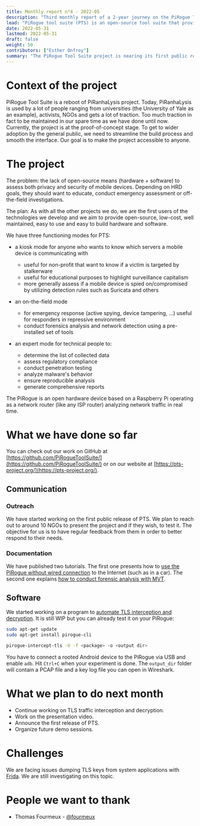 ```yaml
---
title: Monthly report n⁰4 - 2022-05
description: "Third monthly report of a 2-year journey on the PiRogue Tool Suite project"
lead: "PiRogue tool suite (PTS) is an open-source tool suite that provides a comprehensive mobile forensic and network traffic analysis platform."
date: 2022-05-31
lastmod: 2022-05-31
draft: false
weight: 50
contributors: ["Esther Onfroy"]
summary: "The PiRogue Tool Suite project is nearing its first public release. The project has added functionalities for mobile data network usage and automated TLS decryption, while facing challenges extracting keys from system apps. The project plans to collaborate with NGOs for further testing and feedback."
---
```


# Context of the project
PiRogue Tool Suite is a reboot of PiRanhaLysis project. Today, PiRanhaLysis is used by a lot of people ranging from universities (the University of Yale as an example), activists, NGOs and gets a lot of traction. Too much traction in fact to be maintained in our spare time as we have done until now. Currently, the project is at the proof-of-concept stage. To get to wider adoption by the general public, we need to streamline the build process and smooth the interface. Our goal is to make the project accessible to anyone.

# The project
The problem: the lack of open-source means (hardware + software) to assess both privacy and security of mobile devices. Depending on HRD goals, they should want to educate, conduct emergency assessment or off-the-field investigations.

The plan: As with all the other projects we do, we are the first users of the technologies we develop and we aim to provide open-source, low-cost, well maintained, easy to use and easy to build hardware and software. 

We have three functioning modes for PTS:

- a kiosk mode for anyone who wants to know which servers a mobile device is communicating with
  - useful for non-profit that want to know if a victim is targeted by stalkerware
  - useful for educational purposes to highlight surveillance capitalism
  - more generally assess if a mobile device is spied on/compromised by utilizing detection rules such as Suricata and others

- an on-the-field mode
  - for emergency response (active spying, device tampering, ...) useful for responders in repressive environment
  - conduct forensics analysis and network detection using a pre-installed set of tools

- an expert mode for technical people to:
  - determine the list of collected data
  - assess regulatory compliance
  - conduct penetration testing 
  - analyze malware's behavior
  - ensure reproducible analysis
  - generate comprehensive reports

The PiRogue is an open hardware device based on a Raspberry Pi operating as a network router (like any ISP router) analyzing network traffic in real time. 

# What we have done so far
You can check out our work on GitHub at [https://github.com/PiRogueToolSuite/](https://github.com/PiRogueToolSuite/) or on our website at [https://pts-project.org/](https://pts-project.org/).

## Communication

### Outreach
We have started working on the first public release of PTS. We plan to reach out to around 10 NGOs to present the project and if they wish, to test it. The objective for us is to have regular feedback from them in order to better respond to their needs.

### Documentation
We have published two tutorials. The first one presents how to [use the PiRogue without wired connection](https://pts-project.org/docs/recipes/pirogue-without-ethernet-connection/) to the Internet (such as in a car). The second one explains [how to conduct forensic analysis with MVT](https://pts-project.org/docs/recipes/device-forensics-with-mvt/).

## Software
We started working on a program to [automate TLS interception and decryption](https://github.com/PiRogueToolSuite/pirogue-cli). It is still WIP but you can already test it on your PiRogue:
```bash
sudo apt-get update
sudo apt-get install pirogue-cli

pirogue-intercept-tls -U -f <package> -o <output dir>
```

You have to connect a rooted Android device to the PiRogue via USB and enable `adb`. Hit `Ctrl+C` when your experiment is done. The `output_dir` folder will contain a PCAP file and a key log file you can open in Wireshark.

# What we plan to do next month
- Continue working on TLS traffic interception and decryption.
- Work on the presentation video.
- Announce the first release of PTS.
- Organize future demo sessions.

# Challenges
We are facing issues dumping TLS keys from system applications with [Frida](https://frida.re/). We are still investigating on this topic. 

# People we want to thank
* Thomas Fourmeux - [@fourmeux](https://twitter.com/fourmeux)